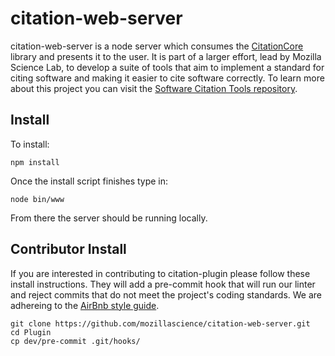 # citation-web-server

citation-web-server is a node server which consumes the [CitationCore](https://github.com/mozillascience/CitationCore) library and presents it to the user. It is part of a larger effort, lead by Mozilla Science Lab, to develop a suite of tools that aim to implement a standard for citing software and making it easier to cite software correctly.  To learn more about this project you can visit the [Software Citation Tools repository](https://github.com/mozillascience/software-citation-tools).

## Install
To install:
```
npm install 
```

Once the install script finishes type in:
```
node bin/www
```
From there the server should be running locally.

## Contributor Install
If you are interested in contributing to citation-plugin please follow these install instructions. They will add a pre-commit hook that will run our linter and reject commits that do not meet the project's coding standards.  We are adhereing to the [AirBnb style guide](https://github.com/airbnb/javascript). 
```
git clone https://github.com/mozillascience/citation-web-server.git
cd Plugin
cp dev/pre-commit .git/hooks/
```